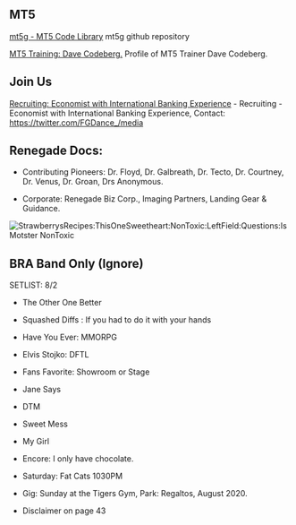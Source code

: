 ## MT5 
[mt5g - MT5 Code Library](https://github.com/mt5g/public) mt5g github repository

[MT5 Training: Dave Codeberg.](https://mastodon.online/web/statuses/104551921934380849) Profile of MT5 Trainer Dave Codeberg.


## Join Us
[Recruiting: Economist with International Banking Experience](https://twitter.com/FGDance_/media) - Recruiting - Economist with International Banking Experience, Contact: https://twitter.com/FGDance_/media

## Renegade Docs:
- Contributing Pioneers: Dr. Floyd,  Dr. Galbreath, Dr. Tecto, Dr. Courtney, Dr. Venus, Dr. Groan, Drs Anonymous.

- Corporate: Renegade Biz Corp., Imaging Partners, Landing Gear & Guidance.


<img src="https://github.com/sneakerStore/public/blob/master/EdN36cSX0AAhwiY.png" title="StrawberrysRecipes:ThisOneSweetheart:NonToxic:LeftField:Questions:Is Motster NonToxic">


## BRA Band Only (Ignore)
SETLIST: 8/2
- The Other One Better
- Squashed Diffs : If you had to do it with your hands
- Have You Ever: MMORPG 

- Elvis Stojko: DFTL
- Fans Favorite: Showroom or Stage
- Jane Says
- DTM
- Sweet Mess 
- My Girl
- Encore: I only have chocolate.
- Saturday: Fat Cats 1030PM
- Gig: Sunday at the Tigers Gym, Park: Regaltos, August 2020. 

- Disclaimer on page 43








